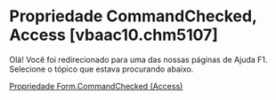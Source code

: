
# Propriedade CommandChecked, Access [vbaac10.chm5107]

Olá! Você foi redirecionado para uma das nossas páginas de Ajuda F1. Selecione o tópico que estava procurando abaixo.

[Propriedade Form.CommandChecked (Access)](http://msdn.microsoft.com/library/4f3bb0fa-6f3f-4836-a0d0-06d480e1d194%28Office.15%29.aspx)

